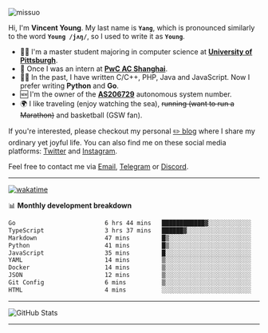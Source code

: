 <p align="left"> <img src="https://komarev.com/ghpvc/?username=missuo&label=Profile%20views&color=0e75b6&style=flat" alt="missuo" /> </p>


Hi, I'm **Vincent Young**. My last name is **`Yang`**, which is pronounced similarly to the word **`Young /jʌŋ/`**, so I used to write it as **`Young`**. 

-  👨‍🎓 I'm a master student majoring in computer science at [**University of Pittsburgh**](https://www.pitt.edu).
-  💼 Once I was an intern at **[PwC AC Shanghai](https://www.linkedin.com/company/pwc-ac-shanghai/)**.
-  👨‍💻 In the past, I have written C/C++, PHP, Java and JavaScript. Now I prefer writing **Python** and **Go**.
-  🆕 I'm the owner of the **[AS206729](https://bgp.tools/AS206729)** autonomous system number.
-  🌍 I like traveling (enjoy watching the sea), ~~running (want to run a Marathon)~~ and basketball (GSW fan).

If you're interested, please checkout my personal [✏️ blog](https://missuo.me/) where I share my ordinary yet joyful life. You can also find me on these social media platforms: [Twitter](https://twitter.com/m1ssuo) and [Instagram](https://www.instagram.com/missuo.me).

Feel free to contact me via <a href="mailto:i@yyt.moe">Email</a>, [Telegram](https://t.me/missuo) or [Discord](https://discordapp.com/users/missuo#7448).

-------

[![wakatime](https://wakatime.com/badge/user/c13cd961-40ca-417a-afb6-1f9ea8ac295c.svg)](https://wakatime.com/@missuo)

📊 **Monthly development breakdown**
<!--START_SECTION:waka-->

```txt
Go                         6 hrs 44 mins   ████████████▓░░░░░░░░░░░░   50.23 %
TypeScript                 3 hrs 37 mins   ██████▓░░░░░░░░░░░░░░░░░░   26.98 %
Markdown                   47 mins         █▒░░░░░░░░░░░░░░░░░░░░░░░   05.86 %
Python                     41 mins         █▒░░░░░░░░░░░░░░░░░░░░░░░   05.14 %
JavaScript                 35 mins         █░░░░░░░░░░░░░░░░░░░░░░░░   04.43 %
YAML                       14 mins         ▒░░░░░░░░░░░░░░░░░░░░░░░░   01.77 %
Docker                     14 mins         ▒░░░░░░░░░░░░░░░░░░░░░░░░   01.76 %
JSON                       12 mins         ▒░░░░░░░░░░░░░░░░░░░░░░░░   01.57 %
Git Config                 6 mins          ▒░░░░░░░░░░░░░░░░░░░░░░░░   00.82 %
HTML                       4 mins          ░░░░░░░░░░░░░░░░░░░░░░░░░   00.58 %
```

<!--END_SECTION:waka-->

-------

![GitHub Stats](https://github-readme-stats-opal-alpha-76.vercel.app/api?username=missuo&show_icons=true&theme=transparent)

-------

